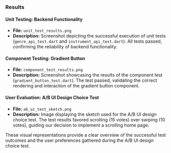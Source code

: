 ### Results

#### Unit Testing: Backend Functionality
- **File:** `unit_test_results.png`
- **Description:** Screenshot depicting the successful execution of unit tests (`genre_api_test.dart` and `instrument_api_test.dart`). All tests passed, confirming the reliability of backend functionality.

#### Component Testing: Gradient Button
- **File:** `component_test_results.png`
- **Description:** Screenshot showcasing the results of the component test (`gradient_button_test.dart`). The test passed, validating the correct rendering and interaction of the gradient button component.

#### User Evaluation: A/B UI Design Choice Test
- **File:** `ab_ui_test_sketch.png`
- **Description:** Image displaying the sketch used for the A/B UI design choice test. The test results favored scrolling (15 votes) over swiping (10 votes), guiding our decision to implement a scrolling home page.

These visual representations provide a clear overview of the successful test outcomes and the user preferences gathered during the A/B UI design choice test.
